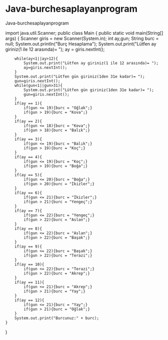 # Java-burchesaplayanprogram
Java-burchesaplayanprogram

import java.util.Scanner;
public class Main {
    public static void main(String[] args) {
        Scanner giris = new Scanner(System.in);
        int ay,gun;
        String burc = null;
        System.out.println("Burç Hesaplama");
        System.out.print("Lütfen ay giriniz(1 ile 12 arasında)= ");
        ay = giris.nextInt();

        while(ay<1||ay>12){
            System.out.print("Lütfen ay giriniz(1 ile 12 arasında)= ");
            ay=giris.nextInt();
        }
        System.out.print("Lütfen gün giriniz(1den 31e kadar)= ");
        gun=giris.nextInt();
        while(gun<1||gun>31){
            System.out.print("Lütfen gün giriniz(1den 31e kadar)= ");
            gun=giris.nextInt();
        }
        if(ay == 1){
            if(gun <= 19){burc = "Oğlak";}
            if(gun > 19){burc = "Kova";}
        }
        if(ay == 2){
            if(gun <= 18){burc = "Kova";}
            if(gun > 18){burc = "Balık";}
        }
        if(ay == 3){
            if(gun <= 19){burc = "Balık";}
            if(gun > 19){burc = "Koç";}
        }
        if(ay == 4){
            if(gun <= 19){burc = "Koç";}
            if(gun > 19){burc = "Boğa";}
        }
        if(ay == 5){
            if(gun <= 20){burc = "Boğa";}
            if(gun > 20){burc = "İkizler";}
        }
        if(ay == 6){
            if(gun <= 21){burc = "İkizler";}
            if(gun > 21){burc = "Yengeç";}
        }
        if(ay == 7){
            if(gun <= 22){burc = "Yengeç";}
            if(gun > 22){burc = "Aslan";}
        }
        if(ay == 8){
            if(gun <= 22){burc = "Aslan";}
            if(gun > 22){burc = "Başak";}
        }
        if(ay == 9){
            if(gun <= 22){burc = "Başak";}
            if(gun > 22){burc = "Terazi";}
        }
        if(ay == 10){
            if(gun <= 22){burc = "Terazi";}
            if(gun > 22){burc = "Akrep";}
        }
        if(ay == 11){
            if(gun <= 21){burc = "Akrep";}
            if(gun > 21){burc = "Yay";}
        }
        if(ay == 12){
            if(gun <= 21){burc = "Yay";}
            if(gun > 21){burc = "Oğlak";}
        }
        System.out.print("Burcunuz:" + burc);
    }
}
